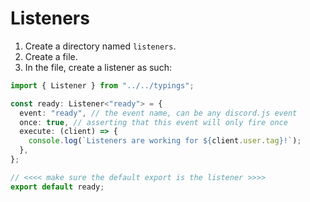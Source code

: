 # Listeners
1. Create a directory named `listeners`.
2. Create a file.
3. In the file, create a listener as such:
```ts
import { Listener } from "../../typings";

const ready: Listener<"ready"> = {
  event: "ready", // the event name, can be any discord.js event
  once: true, // asserting that this event will only fire once
  execute: (client) => {
    console.log(`Listeners are working for ${client.user.tag}!`);
  },
};

// <<<< make sure the default export is the listener >>>>
export default ready;
```